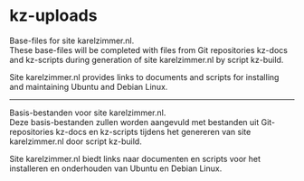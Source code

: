 # kz-uploads
Base-files for site karelzimmer.nl.\
These base-files will be completed with files from Git repositories kz-docs and
kz-scripts during generation of site karelzimmer.nl by script kz-build.

Site karelzimmer.nl provides links to documents and scripts for installing and
maintaining Ubuntu and Debian Linux.

---
Basis-bestanden voor site karelzimmer.nl.\
Deze basis-bestanden zullen worden aangevuld met bestanden uit Git-repositories
kz-docs en kz-scripts tijdens het genereren van site karelzimmer.nl door script
kz-build.

Site karelzimmer.nl biedt links naar documenten en scripts voor het installeren
en onderhouden van Ubuntu en Debian Linux.

